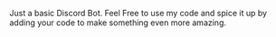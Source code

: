 Just a basic Discord Bot.
Feel Free to use my code and spice it up by adding your code to make something even more amazing.
